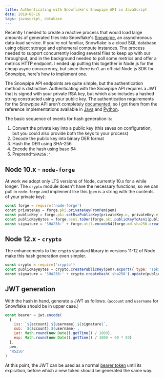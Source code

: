 ```yaml
---
title: Authenticating with Snowflake's Snowpipe API in JavaScript
date: 2019-08-16
tags: javascript, database
---
```


Recently I needed to create a reactive process that would load large amounts of generated files into Snowflake's [Snowpipe](https://docs.snowflake.net/manuals/user-guide/data-load-snowpipe.html), an asynchronous data-load service. If you're not familiar, Snowflake is a cloud SQL database using object storage and ephemeral compute instances. The process needed to support concurrently loading several files to keep up with our throughput, and in the background needed to poll some metrics and offer a metrics HTTP endpoint. I ended up putting this together in Node.js for the cheap async concurrency, but since there isn't an official Node.js SDK for Snowpipe, here's how to implement one.

The Snowpipe API endpoints are quite simple, but the authentication method is distinctive. Authenticating with the Snowpipe API requires a JWT that is signed with your private RSA key, but which also includes a hashed string constructed using your public key. The authentication requirements for the Snowpipe API aren't completely [documented](https://docs.snowflake.net/manuals/user-guide/data-load-snowpipe-rest.html), so I got them from the reference implementations available in [Java](https://github.com/snowflakedb/snowflake-ingest-java) and [Python](https://github.com/snowflakedb/snowflake-ingest-python).

The basic sequence of events for hash generation is:

1. Convert the private key into a public key (this saves on configuration, but you could also provide both the keys to your process)
2. Decode the public key into binary DER format
3. Hash the DER using SHA-256
4. Encode the hash using base 64
5. Preprend`"SHA256:"`

## Node 10.x - `node-forge`

At work we adopt only LTS versions of Node, currently 10.x for a while longer. The `crypto` module doesn't have the necessary functions, so we can pull in `node-forge` and implement like this (`pem` is a string with the contents of your private key):

```javascript
const forge = require('node-forge')
const privateKey = forge.pki.privateKeyFromPem(pem)
const publicKey = forge.pki.setRsaPublicKey(privateKey.n, privateKey.e)
const publicKeyBytes = forge.asn1.toDer(forge.pki.publicKeyToAsn1(publicKey)).getBytes()
const signature = 'SHA256:' + forge.util.encode64(forge.md.sha256.create().update(publicKeyBytes).digest().getBytes())
```

## Node 12.x - `crypto`

The enhancements to the `crypto` standard library in versions 11-12 of Node make this hash generation even simpler.

```javascript
const crypto = require('crypto')
const publicKeyBytes = crypto.createPublicKey(pem).export({ type: 'spki', format: 'der' })
const signature = 'SHA256:' + crypto.createHash('sha256').update(publicKeyBytes).digest().toString('base64')
```

## JWT generation

With the hash in hand, generate a JWT as follows. (`account` and `username` for Snowflake should be in upper case.)

```javascript
const bearer = jwt.encode(
  {
    iss: `${account}.${username}.${signature}`,
    sub: `${account}.${username}`,
    iat: Math.round(new Date().getTime() / 1000),
    exp: Math.round(new Date().getTime() / 1000 + 60 * 59)
  },
  pem,
  'RS256'
)
```

At this point, the JWT can be used as a normal [bearer token](https://tools.ietf.org/html/rfc6750) until its expiration, before which a new token should be generated the same way.
